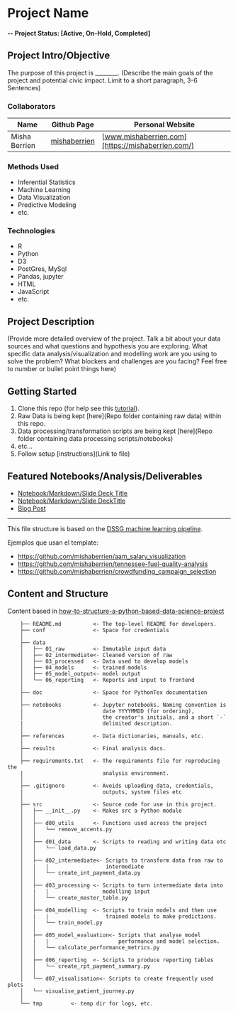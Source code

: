 # Project Name

#### -- Project Status: [Active, On-Hold, Completed]

## Project Intro/Objective
The purpose of this project is ________. (Describe the main goals of the project and potential civic impact. Limit to a short paragraph, 3-6 Sentences)

### Collaborators
|Name     |  Github Page   |  Personal Website  |
|---------|-----------------|--------------------|
|Misha Berrien | [mishaberrien](https://github.com/mishaberrien)| [www.mishaberrien.com](https://mishaberrien.com/)  |

### Methods Used
* Inferential Statistics
* Machine Learning
* Data Visualization
* Predictive Modeling
* etc.

### Technologies
* R
* Python
* D3
* PostGres, MySql
* Pandas, jupyter
* HTML
* JavaScript
* etc.

## Project Description
(Provide more detailed overview of the project.  Talk a bit about your data sources and what questions and hypothesis you are exploring. What specific data analysis/visualization and modelling work are you using to solve the problem? What blockers and challenges are you facing?  Feel free to number or bullet point things here)


## Getting Started

1. Clone this repo (for help see this [tutorial](https://help.github.com/articles/cloning-a-repository/)).
2. Raw Data is being kept [here](Repo folder containing raw data) within this repo.
3. Data processing/transformation scripts are being kept [here](Repo folder containing data processing scripts/notebooks)
4. etc...
5. Follow setup [instructions](Link to file)

## Featured Notebooks/Analysis/Deliverables
* [Notebook/Markdown/Slide Deck Title](#)
* [Notebook/Markdown/Slide DeckTitle](#)
* [Blog Post](#)

---

This file structure is based on the [DSSG machine learning pipeline](https://github.com/dssg/hitchhikers-guide/tree/master/sources/curriculum/0_before_you_start/pipelines-and-project-workflow).

Ejemplos que usan el template: 
* https://github.com/mishaberrien/aam_salary_visualization
* https://github.com/mishaberrien/tennessee-fuel-quality-analysis
* https://github.com/mishaberrien/crowdfunding_campaign_selection

## Content and Structure

Content based in [how-to-structure-a-python-based-data-science-project](https://medium.com/swlh/how-to-structure-a-python-based-data-science-project-a-short-tutorial-for-beginners-7e00bff14f56)


		├── README.md          <- The top-level README for developers.
		├── conf               <- Space for credentials
		│
		├── data
		│   ├── 01_raw         <- Immutable input data
		│   ├── 02_intermediate<- Cleaned version of raw
		│   ├── 03_processed   <- Data used to develop models
		│   ├── 04_models      <- trained models
		│   ├── 05_model_output<- model output
		│   └── 06_reporting   <- Reports and input to frontend
		│
		├── doc                <- Space for PythonTex documentation
		│
		├── notebooks          <- Jupyter notebooks. Naming convention is
		|                         date YYYYMMDD (for ordering),
		│                         the creator's initials, and a short `-` 
		|                         delimited description.
		│
		├── references         <- Data dictionaries, manuals, etc. 
		│
		├── results            <- Final analysis docs.
		│
		├── requirements.txt   <- The requirements file for reproducing the 
		|                         analysis environment.
		│
		├── .gitignore         <- Avoids uploading data, credentials, 
		|                         outputs, system files etc
		│
		├── src                <- Source code for use in this project.
		│   ├── __init__.py    <- Makes src a Python module
		│   │
		│   ├── d00_utils      <- Functions used across the project
		│   │   └── remove_accents.py
		│   │
		│   ├── d01_data       <- Scripts to reading and writing data etc
		│   │   └── load_data.py
		│   │
		│   ├── d02_intermediate<- Scripts to transform data from raw to 
		│   |   |                  intermediate
		│   │   └── create_int_payment_data.py
		│   │
		│   ├── d03_processing <- Scripts to turn intermediate data into 
		│   |   |                 modelling input
		│   │   └── create_master_table.py
		│   │
		│   ├── d04_modelling  <- Scripts to train models and then use 
		│   |   |                  trained models to make predictions. 
		│   │   └── train_model.py
		│   │
		│   ├── d05_model_evaluation<- Scripts that analyse model 
		│   |   |                      performance and model selection.
		│   │   └── calculate_performance_metrics.py
		│   │    
		│   ├── d06_reporting  <- Scripts to produce reporting tables
		│   │   └── create_rpt_payment_summary.py
		│   │
		│   └── d07_visualisation<- Scripts to create frequently used plots
		│	└── visualise_patient_journey.py
		│
		└── tmp			<- temp dir for logs, etc.
